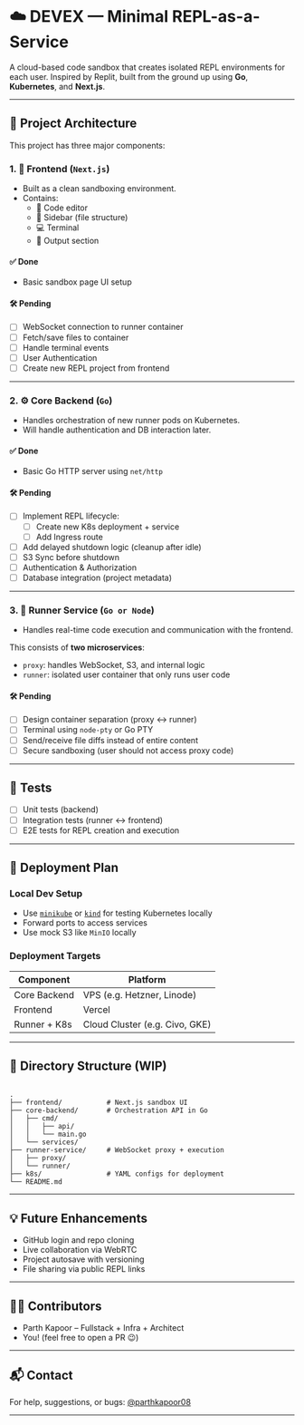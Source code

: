 # ☁️ DEVEX — Minimal REPL-as-a-Service

A cloud-based code sandbox that creates isolated REPL environments for each user. Inspired by Replit, built from the ground up using **Go**, **Kubernetes**, and **Next.js**.

---

## 🧠 Project Architecture

This project has three major components:

### 1. 🧩 Frontend (`Next.js`)
- Built as a clean sandboxing environment.
- Contains:
  - 📝 Code editor
  - 📂 Sidebar (file structure)
  - 💻 Terminal
  - 🚀 Output section

#### ✅ Done
- Basic sandbox page UI setup

#### 🛠️ Pending
- [ ] WebSocket connection to runner container
- [ ] Fetch/save files to container
- [ ] Handle terminal events
- [ ] User Authentication
- [ ] Create new REPL project from frontend

---

### 2. ⚙️ Core Backend (`Go`)
- Handles orchestration of new runner pods on Kubernetes.
- Will handle authentication and DB interaction later.

#### ✅ Done
- Basic Go HTTP server using `net/http`

#### 🛠️ Pending
- [ ] Implement REPL lifecycle:
  - [ ] Create new K8s deployment + service
  - [ ] Add Ingress route
- [ ] Add delayed shutdown logic (cleanup after idle)
- [ ] S3 Sync before shutdown
- [ ] Authentication & Authorization
- [ ] Database integration (project metadata)

---

### 3. 🧪 Runner Service (`Go or Node`)
- Handles real-time code execution and communication with the frontend.

This consists of **two microservices**:
- `proxy`: handles WebSocket, S3, and internal logic
- `runner`: isolated user container that only runs user code

#### 🛠️ Pending
- [ ] Design container separation (proxy ↔ runner)
- [ ] Terminal using `node-pty` or Go PTY
- [ ] Send/receive file diffs instead of entire content
- [ ] Secure sandboxing (user should not access proxy code)

---

## 🧪 Tests

- [ ] Unit tests (backend)
- [ ] Integration tests (runner ↔ frontend)
- [ ] E2E tests for REPL creation and execution

---

## 🚀 Deployment Plan

### Local Dev Setup
- Use [`minikube`](https://minikube.sigs.k8s.io/) or [`kind`](https://kind.sigs.k8s.io/) for testing Kubernetes locally
- Forward ports to access services
- Use mock S3 like `MinIO` locally

### Deployment Targets
| Component        | Platform        |
|------------------|-----------------|
| Core Backend     | VPS (e.g. Hetzner, Linode) |
| Frontend         | Vercel          |
| Runner + K8s     | Cloud Cluster (e.g. Civo, GKE) |

---

## 📂 Directory Structure (WIP)

```

.
├── frontend/           # Next.js sandbox UI
├── core-backend/       # Orchestration API in Go
│   ├── cmd/
│   │   ├── api/
│   │   └── main.go
│   └── services/
├── runner-service/     # WebSocket proxy + execution
│   ├── proxy/
│   └── runner/
├── k8s/                # YAML configs for deployment
└── README.md

```

---

## 💡 Future Enhancements
- GitHub login and repo cloning
- Live collaboration via WebRTC
- Project autosave with versioning
- File sharing via public REPL links

---

## 🧑‍💻 Contributors

- Parth Kapoor – Fullstack + Infra + Architect
- You! (feel free to open a PR 😉)

---

## 📬 Contact

For help, suggestions, or bugs: [@parthkapoor08](https://linkedin.com/in/parthkapoor08)

---
